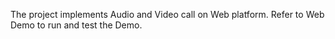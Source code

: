 The project implements Audio and Video call on Web platform. Refer to Web Demo to run and test the Demo.
